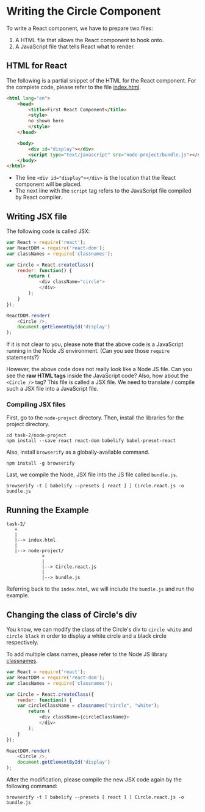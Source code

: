 # Writing the Circle Component

To write a React component, we have to prepare two files:

1. A HTML file that allows the React component to hook onto.
2. A JavaScript file that tells React what to render.

## HTML for React

The following is a partial snippet of the HTML for the React component. For the complete code, please refer to the file [index.html](index.html).

```html
<html lang="en">
	<head>
		<title>First React Component</title>
		<style>
		no shown here
		</style>
	</head>

	<body>
		<div id="display"></div>
		<script type="text/javascript" src="node-project/bundle.js"></script>
	</body>
</html>
```

- The line `<div id="display"></div>` is the location that the React component will be placed.
- The next line with the `script` tag refers to the JavaScript file compiled by React compiler.

## Writing JSX file

The following code is called JSX:

```javascript
var React = require('react');
var ReactDOM = require('react-dom');
var classNames = require('classnames');

var Circle = React.createClass({
	render: function() {
		return (
			<div className="circle">
			</div>
		);
	}
});

ReactDOM.render(
	<Circle />,
	document.getElementById('display')
);
```

If it is not clear to you, please note that the above code is a JavaScript running in the Node JS environment. (Can you see those `require` statements?)

However, the above code does not really look like a Node JS file. Can you see the **raw HTML tags** inside the JavaScript code?  Also, how about the `<Circle />` tag?  This file is called a JSX file. We need to translate / compile  such a JSX file into a JavaScript file.

### Compiling JSX files

First, go to the `node-project` directory. Then, install the libraries for the project directory.

```
cd task-2/node-project
npm install --save react react-dom babelify babel-preset-react
```

Also, install `browserify` as a globally-available command.

```
npm install -g browserify
```

Last, we compile the Node, JSX file into the JS file called `bundle.js`.

```
browserify -t [ babelify --presets [ react ] ] Circle.react.js -o bundle.js
```

## Running the Example

```
task-2/
   +
   |
   |--> index.html
   |
   |--> node-project/
             +
             |
             |--> Circle.react.js
             |
             |--> bundle.js
```

Referring back to the `index.html`, we will include the `bundle.js` and run the example.

## Changing the class of Circle's div

You know, we can modify the class of the Circle's div to `circle white` and `circle black` in order to display a white circle and a black circle respectively.

To add multiple class names, please refer to the Node JS library [classnames](https://github.com/JedWatson/classnames).

```javascript
var React = require('react');
var ReactDOM = require('react-dom');
var classNames = require('classnames');

var Circle = React.createClass({
	render: function() {
    var circleClassName = classnames("circle", "white");
		return (
			<div className={circleClassName}>
			</div>
		);
	}
});

ReactDOM.render(
	<Circle />,
	document.getElementById('display')
);
```

After the modification, please compile the new JSX code again by the following command:

```
browserify -t [ babelify --presets [ react ] ] Circle.react.js -o bundle.js
```
